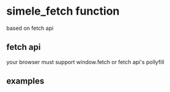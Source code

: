 # simele_fetch function

based on fetch api

## fetch api
your browser must support window.fetch or fetch api's pollyfill

## examples